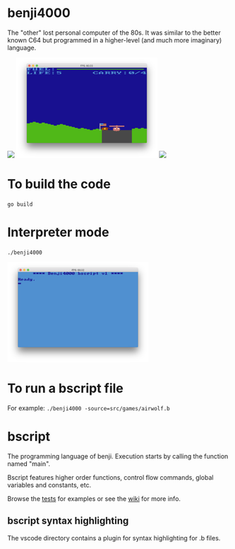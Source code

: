 # benji4000
The "other" lost personal computer of the 80s. 
It was similar to the better known C64 but programmed in a higher-level (and much more imaginary) language.

<img src="screenshots/jumper.gif" width=320> <img src="screenshots/extmode.png" width=320> <img src="screenshots/icicle.gif" width=320>

# To build the code
`go build`

# Interpreter mode
`./benji4000`

<img src="screenshots/repl.png" width=320>

# To run a bscript file

For example:
`./benji4000 -source=src/games/airwolf.b`

# bscript
The programming language of benji. Execution starts by calling the function named "main".

Bscript features higher order functions, control flow commands, global variables and constants, etc. 

Browse the [tests](https://github.com/gabor-lbl/benji4000/tree/master/src/tests) for examples or see the [wiki](https://github.com/uzudil/benji4000/wiki) for more info.

## bscript syntax highlighting
The vscode directory contains a plugin for syntax highlighting for .b files.
